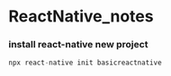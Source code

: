 # ReactNative_notes
### install react-native new project
```jsx
npx react-native init basicreactnative
```

